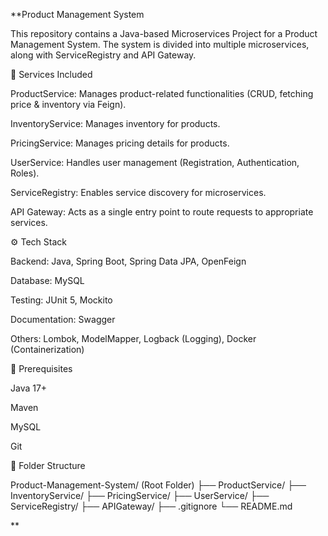 **Product Management System

This repository contains a Java-based Microservices Project for a Product Management System. The system is divided into multiple microservices, along with ServiceRegistry and API Gateway.

📂 Services Included

ProductService: Manages product-related functionalities (CRUD, fetching price & inventory via Feign).

InventoryService: Manages inventory for products.

PricingService: Manages pricing details for products.

UserService: Handles user management (Registration, Authentication, Roles).

ServiceRegistry: Enables service discovery for microservices.

API Gateway: Acts as a single entry point to route requests to appropriate services.

⚙️ Tech Stack

Backend: Java, Spring Boot, Spring Data JPA, OpenFeign

Database: MySQL

Testing: JUnit 5, Mockito

Documentation: Swagger

Others: Lombok, ModelMapper, Logback (Logging), Docker (Containerization)

📌 Prerequisites

Java 17+

Maven

MySQL

Git


📁 Folder Structure

Product-Management-System/  (Root Folder)
├── ProductService/
├── InventoryService/
├── PricingService/
├── UserService/
├── ServiceRegistry/
├── APIGateway/
├── .gitignore
└── README.md

**

